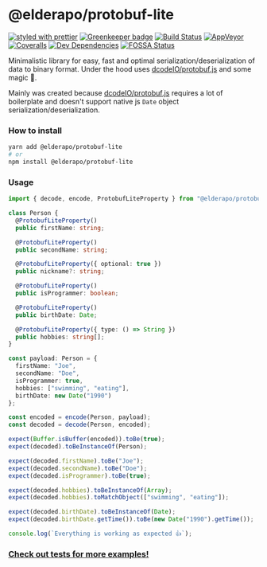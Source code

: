 # @elderapo/protobuf-lite

[![styled with prettier](https://img.shields.io/badge/styled_with-prettier-ff69b4.svg)](https://github.com/prettier/prettier)
[![Greenkeeper badge](https://badges.greenkeeper.io/elderapo/protobuf-lite.svg)](https://greenkeeper.io/)
[![Build Status](https://travis-ci.org/elderapo/protobuf-lite.svg?branch=master)](https://travis-ci.org/elderapo/protobuf-lite)
[![AppVeyor](https://ci.appveyor.com/api/projects/status/yusq4o62o5fdhwgs?svg=true)](https://ci.appveyor.com/project/elderapo/protobuf-lite)
[![Coveralls](https://img.shields.io/coveralls/elderapo/protobuf-lite.svg)](https://coveralls.io/github/elderapo/protobuf-lite)
[![Dev Dependencies](https://david-dm.org/elderapo/protobuf-lite/dev-status.svg)](https://david-dm.org/elderapo/protobuf-lite?type=dev)
[![FOSSA Status](https://app.fossa.io/api/projects/git%2Bgithub.com%2Felderapo%2Fprotobuf-lite.svg?type=shield)](https://app.fossa.io/projects/git%2Bgithub.com%2Felderapo%2Fprotobuf-lite?ref=badge_shield)

Minimalistic library for easy, fast and optimal serialization/deserialization of data to binary format. Under the hood uses [dcodeIO/protobuf.js](https://github.com/dcodeIO/protobuf.js) and some magic 🧙.

Mainly was created because [dcodeIO/protobuf.js](https://github.com/dcodeIO/protobuf.js) requires a lot of boilerplate and doesn't support native js `Date` object serialization/deserialization.

### How to install

```bash
yarn add @elderapo/protobuf-lite
# or
npm install @elderapo/protobuf-lite
```

### Usage

```typescript
import { decode, encode, ProtobufLiteProperty } from "@elderapo/protobuf-lite";

class Person {
  @ProtobufLiteProperty()
  public firstName: string;

  @ProtobufLiteProperty()
  public secondName: string;

  @ProtobufLiteProperty({ optional: true })
  public nickname?: string;

  @ProtobufLiteProperty()
  public isProgrammer: boolean;

  @ProtobufLiteProperty()
  public birthDate: Date;

  @ProtobufLiteProperty({ type: () => String })
  public hobbies: string[];
}

const payload: Person = {
  firstName: "Joe",
  secondName: "Doe",
  isProgrammer: true,
  hobbies: ["swimming", "eating"],
  birthDate: new Date("1990")
};

const encoded = encode(Person, payload);
const decoded = decode(Person, encoded);

expect(Buffer.isBuffer(encoded)).toBe(true);
expect(decoded).toBeInstanceOf(Person);

expect(decoded.firstName).toBe("Joe");
expect(decoded.secondName).toBe("Doe");
expect(decoded.isProgrammer).toBe(true);

expect(decoded.hobbies).toBeInstanceOf(Array);
expect(decoded.hobbies).toMatchObject(["swimming", "eating"]);

expect(decoded.birthDate).toBeInstanceOf(Date);
expect(decoded.birthDate.getTime()).toBe(new Date("1990").getTime());

console.log(`Everything is working as expected 👍`);
```

### [Check out tests for more examples!](https://github.com/elderapo/protobuf-lite/tree/master/test)
